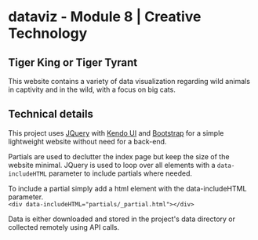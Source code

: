 # dataviz - Module 8 | Creative Technology 
## Tiger King or Tiger Tyrant

This website contains a variety of data visualization regarding wild animals in captivity and in the wild, with a focus on big cats.

## Technical details
This project uses [JQuery](https://jquery.com) with [Kendo UI](https://www.telerik.com/kendo-ui) and [Bootstrap](https://getbootstrap.com) for a simple lightweight website without need for a back-end.

Partials are used to declutter the index page but keep the size of the website minimal.
JQuery is used to loop over all elements with a ```data-includeHTML``` parameter to include partials where needed.

To include a partial simply add a html element with the data-includeHTML parameter.  
```<div data-includeHTML="partials/_partial.html"></div>```

Data is either downloaded and stored in the project's data directory or collected remotely using API calls.

